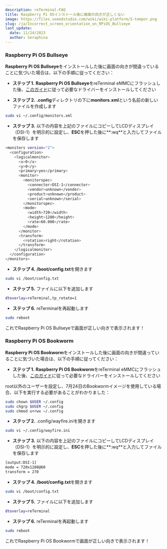 ```yaml
---
description: reTerminal-FAQ
title: Raspberry Pi OSインストール後に画面の向きが正しくない
image: https://files.seeedstudio.com/wiki/wiki-platform/S-tempor.png
slug: /ja/Incorrect_screen_orientation_on_RPiOS_Bullseye
last_update:
  date: 11/24/2023
  author: Seraphina
---
```


<!-- Q11: Raspberry Pi OS Bullseyeインストール後に画面の向きが正しくない -->
### Raspberry Pi OS Bullseye

**Raspberry Pi OS Bullseye**をインストールした後に画面の向きが間違っていることに気づいた場合は、以下の手順に従ってください：

- **ステップ 1.** **Raspberry Pi OS Bullseye**をreTerminal eMMCにフラッシュした後、[このガイド](https://wiki.seeedstudio.com/ja/reTerminal/#install-reterminal-drivers-after-flashing-new-raspberry-pi-os-ubuntu-os-or-other-os)に従って必要なドライバーをインストールしてください

- **ステップ 2.** **.config**ディレクトリの下に**monitors.xml**という名前の新しいファイルを作成します

```sh
sudo vi ~/.config/monitors.xml
```

- **ステップ 3.** 以下の内容を上記のファイルにコピーしてLCDディスプレイ（DSI-1）を明示的に設定し、**ESC**を押した後に**:wq**と入力してファイルを保存します

```sh
<monitors version="2">
  <configuration>
    <logicalmonitor>
      <x>0</x>
      <y>0</y>
      <primary>yes</primary>
      <monitor>
        <monitorspec>
          <connector>DSI-1</connector>
          <vendor>unknown</vendor>
          <product>unknown</product>
          <serial>unknown</serial>
        </monitorspec>
        <mode>
          <width>720</width>
          <height>1280</height>
          <rate>60.000</rate>
        </mode>
      </monitor>
      <transform>
        <rotation>right</rotation>
      </transform>
    </logicalmonitor>
  </configuration>
</monitors>
```

- **ステップ 4.** **/boot/config.txt**を開きます

```sh
sudo vi /boot/config.txt
```

- **ステップ 5.** ファイルに以下を追加します

```sh
dtoverlay=reTerminal,tp_rotate=1
```

- **ステップ 6.** reTerminalを再起動します

```sh
sudo reboot
```

これでRaspberry Pi OS Bullseyeで画面が正しい向きで表示されます！

### Raspberry Pi OS Bookworm

**Raspberry Pi OS Bookworm**をインストールした後に画面の向きが間違っていることに気づいた場合は、以下の手順に従ってください：

- **ステップ 1.** **Raspberry Pi OS Bookworm**をreTerminal eMMCにフラッシュした後、[このガイド](https://wiki.seeedstudio.com/ja/reTerminal/#install-reterminal-drivers-after-flashing-new-raspberry-pi-os-ubuntu-os-or-other-os)に従って必要なドライバーをインストールしてください


root以外のユーザーを設定し、7月24日のBookwormイメージを使用している場合、以下を実行する必要があることがわかりました：
```sh
sudo chown $USER ~/.config
sudo chgrp $USER ~/.config
sudo chmod u+rwx ~/.config
```

- **ステップ 2.** .config/wayfire.iniを開きます

```sh
sudo vi ~/.config/wayfire.ini
```

- **ステップ 3.** 以下の内容を上記のファイルにコピーしてLCDディスプレイ（DSI-1）を明示的に設定し、**ESC**を押した後に**:wq**と入力してファイルを保存します

```sh
[output:DSI-1]
mode = 720x1280@60
transform = 270
```


- **ステップ 4.** **/boot/config.txt**を開きます

```sh
sudo vi /boot/config.txt
```

- **ステップ 5.** ファイルに以下を追加します

```sh
dtoverlay=reTerminal
```

- **ステップ 6.** reTerminalを再起動します

```sh
sudo reboot
```

これでRaspberry Pi OS Bookwormで画面が正しい向きで表示されます！